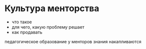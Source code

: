# Культура менторства

- что такое
- для чего, какую проблему решает
- как продавать


педагогическое образование у менторов
знания накапливаются
